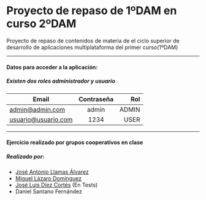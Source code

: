 # Proyecto de repaso de 1ºDAM en curso 2ºDAM
Proyecto de repaso de contenidos de materia de el ciclo superior de desarrollo de aplicaciones
multiplataforma del primer curso(1ºDAM)

***

#### Datos para acceder a la aplicación:

##### Existen dos roles administrador y usuario

| Email               | Contraseña    | Rol   |
| ------------------- |:-------------:| -----:|
| admin@admin.com     | admin         | ADMIN |
| usuario@usuario.com | 1234          | USER  |

***

#### Ejercicio realizado por grupos cooperativos en clase
##### Realizado por:
* [José Antonio Llamas Álvarez](https://github.com/jallamas "José Antonio Llamas perfil de GitHub")
* [Miguel Lázaro Domínguez](https://github.com/mlazarodominguez "Miguel Lázaro Domínguez perfil de GitHub")
* [José Luis Díez Cortés](https://github.com/joseluis10cortes "José Luis Díez Cortés perfil de GitHub") (En Tests)
* Daniel Santano Fernández
